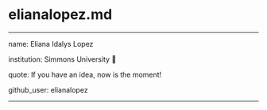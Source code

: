 # elianalopez.md

---

name: Eliana Idalys Lopez 

institution: Simmons University 🚩 

quote: If you have an idea, now is the moment!

github_user: elianalopez

---
